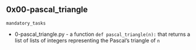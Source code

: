 ## 0x00-pascal_triangle

`mandatory_tasks`

* 0-pascal_triangle.py - a function `def pascal_triangle(n):` that returns a list of lists of integers representing the Pascal’s triangle of `n`
